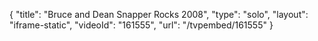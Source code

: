{
    "title": "Bruce and Dean Snapper Rocks 2008",
    "type": "solo",
    "layout": "iframe-static",
    "videoId": "161555",
    "url": "\/tvpembed\/161555"
}